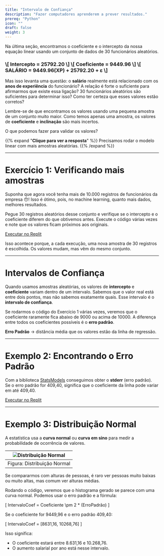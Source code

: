 ```yaml
---
title: "Intervalo de Confiança"
description: "Fazer computadores aprenderem a prever resultados."
prereq: "Python"
icon: ""
draft: false
weight: 3
---
```


Na última seção, encontramos o coeficiente e o intercepto da nossa equação linear usando um conjunto de dados de 30 funcionários aleatórios.

<h3>
\[
    Intercepto = 25792.20
\]
\[
    Coeficiente = 9449.96
\]
\[
    SALÁRIO = 9449.96(XP) + 25792.20 + ε
\]
</h3>

Mas isso levanta uma questão: o **salário** realmente está relacionado com os **anos de experiência** do funcionário? A relação é forte o suficiente para afirmarmos que existe essa ligação? 30 funcionários aleatórios são suficientes para determinar isso? Como ter certeza que esses valores estão corretos?

Lembre-se de que encontramos os valores usando uma pequena amostra de um conjunto muito maior. Como temos apenas uma amostra, os valores de **coeficiente** e **inclinação** são mais incertos.

O que podemos fazer para validar os valores?

{{% expand "**Clique para ver a resposta**" %}}
Precisamos rodar o modelo linear com mais amostras aleatórias.
{{% /expand %}}

---

# Exercício 1: Verificando mais amostras

Suponha que agora você tenha mais de 10.000 registros de funcionários da empresa 😯! Isso é ótimo, pois, no machine learning, quanto mais dados, melhores resultados.

Pegue 30 registros aleatórios desse conjunto e verifique se o intercepto e o coeficiente diferem do que obtivemos antes. Execute o código várias vezes e note que os valores ficam próximos aos originais.

<a class="my-2 mx-4 btn btn-info" href="https://replit.com/@nuevofoundation/LinearRegression-ConsoleApp#src/03-e1.py" target="_blank">Executar no Replit</a>

Isso acontece porque, a cada execução, uma nova amostra de 30 registros é escolhida. Os valores mudam, mas vêm do mesmo conjunto.

---

# Intervalos de Confiança

Quando usamos amostras aleatórias, os valores de **intercepto** e **coeficiente** variam dentro de um intervalo. Sabemos que o valor real está entre dois pontos, mas não sabemos exatamente quais. Esse intervalo é o **intervalo de confiança**.

Se rodarmos o código do Exercício 1 várias vezes, veremos que o coeficiente raramente fica abaixo de 9000 ou acima de 10000. A diferença entre todos os coeficientes possíveis é o **erro padrão**.

**Erro Padrão** → distância média que os valores estão da linha de regressão.

---

# Exemplo 2: Encontrando o Erro Padrão

Com a biblioteca [StatsModels](https://www.statsmodels.org/stable/index.html) conseguimos obter o **stderr** (erro padrão).  
Se o erro padrão for 409,40, significa que o coeficiente da linha pode variar em até 409,40.

<a class="my-2 mx-4 btn btn-info" href="https://replit.com/@nuevofoundation/LinearRegression-ConsoleApp#src/03-e2.py" target="_blank">Executar no Replit</a>

---

# Exemplo 3: Distribuição Normal

A estatística usa a **curva normal** ou **curva em sino** para medir a probabilidade de ocorrência de valores.

|![Distribuição Normal](../resources/normal_distribution.png)|
|:--:|
|Figura: Distribuição Normal|

Se compararmos com alturas de pessoas, é raro ver pessoas muito baixas ou muito altas, mas comum ver alturas médias.

Rodando o código, veremos que o histograma gerado se parece com uma curva normal. Podemos usar o erro padrão e a fórmula:

\[
    IntervaloCoef = Coeficiente \pm 2 * (ErroPadrão)
\]

Se o coeficiente for 9449,96 e o erro padrão 409,40:

\[
    IntervaloCoef = [8631,16, 10268,76]
\]

Isso significa:
- O coeficiente estará entre 8.631,16 e 10.268,76.
- O aumento salarial por ano está nesse intervalo.

